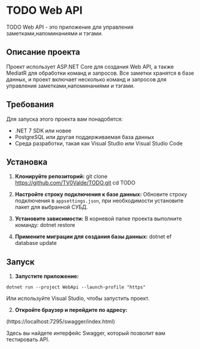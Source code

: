 # TODO Web API

TODO Web API - это приложение для управления заметками,напоминаниями и тэгами.

## Описание проекта

Проект использует ASP.NET Core для создания Web API, а также MediatR для обработки команд и запросов. Все заметки хранятся в базе данных, и проект включает несколько команд и запросов для управления заметками,напоминаниями и тэгами.

## Требования

Для запуска этого проекта вам понадобятся:

- .NET 7 SDK или новее
- PostgreSQL или другая поддерживаемая база данных
- Среда разработки, такая как Visual Studio или Visual Studio Code

## Установка

1. **Клонируйте репозиторий:**
  git clone https://github.com/TV0Valde/TODO.git
    cd TODO
   
2. **Настройте строку подключения к базе данных:**
    Обновите строку подключения в `appsettings.json`, при необходимости установите пакет для выбранной СУБД.

3. **Установите зависимости:**
    В корневой папке проекта выполните команду:  dotnet restore
4. **Примените миграции для создания базы данных:**
    dotnet ef database update
   
## Запуск

1. **Запустите приложение:**
```
dotnet run --project WebApi --launch-profile "https"
```
 
  
Или используйте Visual Studio, чтобы запустить проект.

2. **Откройте браузер и перейдите по адресу:**
 
(https://localhost:7295/swagger/index.html)

 Здесь вы найдете интерфейс Swagger, который позволит вам тестировать API.
    
   

    

    

    
